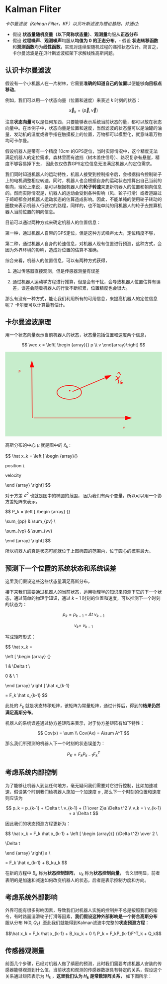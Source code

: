 # **Kalman Fliter**
*卡尔曼滤波（Kalman Filter，KF）以贝叶斯滤波为理论基础，并通过:*
- 假设 **状态量随机变量（以下简称状态量）**、**观测量**均服从**正态分布**
- 假设 **过程噪声**、**观测噪声**均服从**均值为 0 的正态分布**，- 假设 **状态转移函数**和**观测函数**均为**线性函数**，实现对连续型随机过程的递推状态估计。简言之，卡尔曼滤波是在贝叶斯滤波框架下求解线性高斯问题。

## 认识卡尔曼滤波

假设有一个小机器人在一片树林，它需要**准确的知道自己的位置**以便能够**向目标点移动**。

例如，我们可以用一个状态向量（位置和速度）来表述 $k$ 时刻的状态：

$$
\vec x_k = (\vec p, \vec v)
$$

注意**状态向量**可以是任何东西，只要能够表示系统当前状态的量，都可以放在状态向量中。在本例子中，状态向量是位置和速度，当然滤波的状态量可以是油罐的油量、发动机的温度或者手指在触摸板上的位置，万物都可以模型化，就意味着万物均可卡尔曼。

假设机器人是带有一个精度 $10cm$ 的GPS定位，当时实际情况中，这个精度无法满足机器人的定位需求，森林里面有遮挡（树木盖住信号）、路况复杂有悬崖，精度不够容易掉下去， 因此仅仅依靠GPS定位信息无法满足机器人的定位需求。

我们同时知道机器人的运动特性，机器人接受到控制指令后，会根据指令控制轮子上的电机调整相应转速，同时，机器人也会根据自身的运动状态推算出自己当前的朝向，理论上来说，是可以根据机器人的**轮子转速**来更新机器人的位置和朝向信息的。然而实际情况是，机器人的运动会受到各种影响（风、轮子打滑）或者道路过于崎岖都会对机器人运动状态的估算造成影响。因此，不能单纯的使用轮子转动的圈数来表示机器人行驶过的路程，同样的，也不能单纯的用机器人的轮子去推算机器人当前位置的朝向信息。

目前可以通过两种方式来确定机器人的位置信息：

第一种，通过机器人自带的GPS定位，但是这种方式噪声太大，定位精度不够，

第二种，通过机器人自身的轮速信息，对机器人现有位置进行预测，这种方式，会因为外界环境的影响，造成对位置的估算不准确。

综合来看，机器人的位置信息，可以有两种方式获得，

1. 通过传感器直接观测，但是传感器测量有误差

2. 通过机器人运动学方程进行推算，但是会有干扰，会导致机器人位置估算有误差，误差会随着机器人的行驶不断积累，位置精度也会很大。

那么有没有一种方式，能让我们利用所有的可用信息，来提高机器人的定位信息呢？ 卡尔曼可以计算最有估计。

## 卡尔曼滤波原理

用一个状态向量表示当前机器人的状态，状态量包括位置和速度两个信息，

$$
\vec x = 
\left[ \begin {array}{}
p \\
v
\end{array}\right]
$$

![image](https://github.com/CaiRugou/Autonomous/blob/main/img/kalman.png)

高斯分布的中心 $\mu$ 就是图中的 $\hat x_k$ :

$$
\hat x_k = 
\left [  \begin {array}{}

position \\

velocity

\end {array} \right]
$$

对于方差 $\sigma ^2$ 也就是图中的椭圆的范围， 因为我们有两个变量，所以可以用一个协方差矩阵来表示。

$$
P_k = 
\left [ \begin {array} {}

\sum_{pp} & \sum_{pv} \\

\sum_{vp} & \sum_{vv}

\end {array} \right]
$$

所以机器人的真是状态可能就位于上图椭圆的范围内，位于圆心的概率最大。

## 预测下一个位置的系统状态和系统误差

这里我们假设这些这些状态量满足高斯分布，

接下来我们需要通过机器人的当前状态，运用物理学的知识来预测下它的下一个状态，通过简单的物理学知识，通过 $k-1$ 时刻的位置和速度，可以推测下一个时刻的状态为：

$$
p_k = p_{k-1} + \Delta t  \ v_{k-1}
$$

$$
v_k = \  v_{k-1}
$$

写成矩阵形式：

$$
\hat x_k = 

\left  [ \begin {array} {}

1 & \Delta t \\

0 & \  1

\end {array} \right ] \hat x_{k-1}

= F_k \hat x_{k-1}
$$

此处的 $F_k$ 就是状态转移矩阵，该矩阵为常量矩阵，通过计算后，得到的**结果仍然满足高斯分布**。

机器人的系统误差通过协方差矩阵来表示，对于协方差矩阵有如下特性：

$$
Cov(x) = \sum \\
Cov(Ax) = A\sum A^T
$$

那么我们所预测的机器人下一个时刻的状态误差为：

$$
P_K = F_kP_{k-1}F_k^T
$$

## 考虑系统内部控制

为了能够让机器人到达任何地方，毫无疑问我们需要对它进行控制，比如加速减速，假设某个时刻我们给机器人施加一个加速度 $a$ , 那么下一个时刻的位置和速度则应该为

$$
p_k = p_{k-1} + \Delta t  \ v_{k-1} + {1 \over 2}a \Delta t^2 \\
v_k =  \ v_{k-1} + a \Delta t
$$

因此我们的状态预测方程更新为：

$$
\hat x_k = F_k \hat x_{k-1} + 
\left  [ \begin {array}{}
{\Delta t^2} \over 2 \\

\Delta t

\end {array} \right] a \\

= F_k \hat x_{k-1} + B_ku_k
$$

在新的方程中 $B_k$ 称为**状态控制矩阵**， $u_k$ 称为**状态控制向量**， 含义很明显，前者表明的是加速和减速如何改变机器人的状态，后者是表示控制力度和方向。

## 考虑系统外部影响

外界可能有很多影响因素，导致我们对机器人实施的控制并不总是按照我们的指令，有时路面湿滑轮子打滑等因素，**我们假设这种外部影响是一个符合高斯分布** 服从分布 $N(0, Q_k)$ ,至此我们就能得到Kalman滤波中完整的**状态预测方程**：

```math
\hat x_k = F_k \hat x_{k-1} + B_ku_k + 0 \\

P_k = F_kP_{k-1}F^T_k + Q_k
```

## 传感器观测量

前面几个步骤，已经对机器人做了缜密的预测，此时我们需要考虑机器人安装的传感器能够观测到什么值，当前状态和观测的传感器数据具有特定的关系，假设这个关系通过矩阵表示为 $H_k$ ，**这里我们认为 $H_k$ 是常数矩阵关系**， 如下图所示：


